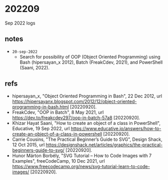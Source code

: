 # 202209
Sep 2022 logs


## notes
+ `20-sep-2022`
  - Search for possibility of OOP (Object Oriented Programming) using Bash (hipersayan_x 2012), Batch (FreakCdev, 2021), and PowerShell (Saani, 2022).

## refs
+ hipersayan_x, "Object Oriented Programming in Bash", 22 Dec 2012, url <https://hipersayanx.blogspot.com/2012/12/object-oriented-programming-in-bash.html> [20220920].
+ FreakCdev, "OOP in Batch", 8 May 2021, url <https://dev.to/freakcdev297/oop-in-batch-57a8> [20220920].
+ Khizar Hayat Saani, "How to create an object of a class in PowerShell", Educative, 19 Sep 2022, url <https://www.educative.io/answers/how-to-create-an-object-of-a-class-in-powershell> [20220920].
+ Carrie Cousins, "The Practical Beginner’s Guide to SVG", Design Shack, 12 Oct 2015, url <https://designshack.net/articles/graphics/the-practical-beginners-guide-to-svg/> [20220920].
+ Hunor Márton Borbély, "SVG Tutorial – How to Code Images with 7 Examples", freeCodeCamp, 10 Dec 2021, url <https://www.freecodecamp.org/news/svg-tutorial-learn-to-code-images/> [20220920]. 
